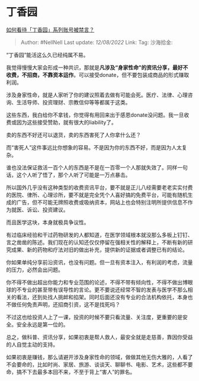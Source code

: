 # 丁香园

[如何看待「丁香园」系列账号被禁言？](https://www.zhihu.com/question/547734209/answer/2620765394)

> Author: #NellNell
> Last update: *12/08/2022*
> Link:
> Tag:
> 沙海拾金:

“丁香园”能活这么久已经纯属不易。

我觉得慢慢大家会形成一种共识，那就是**凡涉及“身家性命”的资讯分享，最好不收费，不招商，不靠资本运作**。可以接受donate，但不要包装成商品的形式赚取利润。

涉及身家性命，就是人家听了你的建议照着去做有可能会死。医疗、法律、心理咨询、生活导师、投资理财、宗教信仰等等都属于这类。

这些东西，我白给你不拿钱，你觉得有用回来出于感恩donate没问题。我一旦收费或因为这些接受赞助，就有很大的liability了。

卖的东西不好还可以退货，卖的东西害死了人你拿什么还？

而“害死人”这件事远比你想象的容易。不是因为你的东西不好，而是因为人太复杂。

谁也没法保证救活一百个人的东西是不是在一百零一个人那就失效了。同样一句话，这个人听了悟了，那个人听了可能是一万点暴击。

所以国外几乎没有这种类型的收费资讯平台，要不就是正儿八经需要老老实实付费的医院、律所、心理诊所，要不就是完全凭个人喜好搞的免费平台，可能有随机生成的广告，但不可能无牌照收费或吸纳资本，网站上也会特别注明所提供信息不作为就医、诉讼、投资建议。

而且医学这块，本身就极具争议性。

有过临床经验和干过药物研发的人都知道，在医学领域根本就没那么多板上钉钉、言之凿凿的陈述。我们现在的认知还仅仅停留在强相关性的解释上，不断有新的研究成果、新的药物和疗法对旧的做出补充，提供新的证据或者调整已有的结论。

你如果单纯分享前沿资讯，也没有问题。但一旦有资本注入，有利润的考虑，流量的压力，必然会出问题。

你不得不做出超出你能力和专业范围的论述，不得不带有倾向性，不得不做出博眼球的不专业的甚至带有误导性的言论。更不要说还经常不智的发表与医学不那么相关的看法，还到处找人挑衅和掐架。同时后面还没有专业的合法机构依托，本身也不做任何免责声明，还招商引资，这不是找死吗？

不过这也给投资人上了一课，投资的时候不要只看流量、关注度，更重要的是安全。安全永远是第一位的。

总之，做科普、资讯分享，如果初衷是帮人救人，最安全就是走慈善，靠因你受益的人自觉主动的支持。

如果初衷是赚钱，那么请避开涉及身家性命的领域，做做其他无伤大雅的，人看了不会要命的，比如时尚、家居、旅游、谈谈天、聊聊书、电影、艺术，这些都不要命，搞不下去最多本回不来，不至于背上“害人”的罪名。
